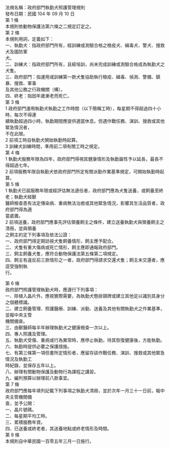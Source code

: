 法規名稱：政府部門執勤犬照護管理規則  
發布日期：民國 104 年 09 月 10 日  
第 1 條  
本規則依動物保護法第六條之二規定訂定之。  
第 2 條  
本規則用詞，定義如下：  
一、執勤犬：指政府部門所有，經訓練或測驗合格之檢疫犬、緝毒犬、警犬、搜救犬及國防軍  
犬。  
二、訓練犬：指政府部門所有，且經培訓，尚未完成訓練或測驗合格成為執勤犬之犬隻。  
三、政府部門：指運用或訓練第一款犬隻協助執行檢疫、緝毒、偵測、警備、鎮暴、搜救、軍事  
及其他公務之行政機關（構）。  
四、終老：指因年歲漸老而死亡。  
第 3 條  
1 政府部門運用執勤犬執勤之工作時間（以下簡稱工時），每星期不得超過四十小時，每次不得連  
續執勤超過四小時，執勤期間應提供適當休息。但遇作戰任務、演訓、搜救或其他緊急情況者，  
不在此限。  
2 前項工時自執勤犬開始執勤時起算。  
3 訓練犬訓練時間，準用前二項有關工時之規定。  
第 4 條  
1 執勤犬服務年限為四年，政府部門得視其健康情形及執勤屬性予以延長，最長不得超過七年。  
2 前項服務年限自執勤犬依政府部門所定有關派勤作業基準規定，可開始執勤時起算。  
第 5 條  
1 執勤犬已屆服務年限或經評估無法適任者，政府部門應為犬隻送養，或飼養至終老；執勤犬經獸  
醫師檢查患有法定傳染病、重病無法治癒或其他緊急情況，影響其生活品質者，政府部門得為適  
當處置。  
2 前項送養，政府部門應事先評估領養飼主之條件，建立送養執勤犬與領養飼主之清冊，並與領養  
之飼主約定下列事項及依法公證：  
一、政府部門得定期訪視犬隻飼養情形，飼主應予配合。  
二、犬隻有重大傷病或死亡情形，飼主應即通報政府部門。  
三、飼主飼養犬隻，應符合動物保護法第五條第二項規定。  
四、飼主有違反前三款情形之一者，政府部門得請求交還犬隻；飼主未交還者，應逕受強制執  
行。  


第 6 條  
政府部門照護管理執勤犬時，應遵行下列事項：  
一、除植入晶片外，應視實際需要，為執勤犬懸掛頸牌或建立其他足以識別其身分之個體標識。  
二、建立飼養管理、照護醫療、訓練、派勤、送養及其他有關執勤犬之作業基準，並報中央主管  
機關備查。  
三、由獸醫師每半年辦理執勤犬之健康檢查一次以上。  
四、專人照護及管理。  
五、執勤犬受傷、重病或行為異常時，應停止執勤，待其恢復健康後，方能執勤。  
六、執勤時提供必要之保護措施。  
七、有第三條第一項但書所定情形者，應留存該作戰任務、演訓、搜救或其他緊急情況及執勤工  
時紀錄，並保存五年以上。  
八、辦理有關動物保護及動物行為課程之講習。  
九、編列預算以辦理前八款事宜。  
第 7 條  
政府部門應每年填列記載下列事項之執勤犬清冊，並於次年一月三十一日前，報中央主管機關備  
查，並予公開：  
一、晶片號碼。  
二、每星期平均工時。  
三、累積服務年資。  
四、已送養或終老者，其送養地點或終老情形及時間。  
第 8 條  
本規則自中華民國一百零五年三月一日施行。  


